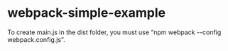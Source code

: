 # webpack-simple-example

To create main.js in the dist folder, you must use “npm webpack --config webpack.config.js”.